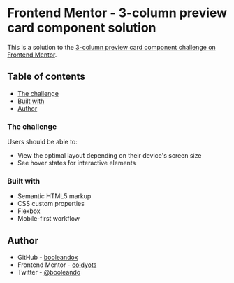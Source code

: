 # Frontend Mentor - 3-column preview card component solution

This is a solution to the [3-column preview card component challenge on Frontend Mentor](https://www.frontendmentor.io/challenges/3column-preview-card-component-pH92eAR2-).

## Table of contents

- [The challenge](#the-challenge) 
- [Built with](#built-with)
- [Author](#author)

### The challenge

Users should be able to:

- View the optimal layout depending on their device's screen size
- See hover states for interactive elements

### Built with

- Semantic HTML5 markup
- CSS custom properties
- Flexbox
- Mobile-first workflow

## Author

- GitHub - [booleandox](https://www.GitHub.com/xbooleando)
- Frontend Mentor - [coldyots](https://www.frontendmentor.io/profile/coldyots)
- Twitter - [@booleando](https://www.twitter.com/booleando)